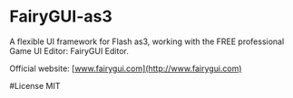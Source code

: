 FairyGUI-as3
====

A flexible UI framework for Flash as3, working with the FREE professional Game UI Editor: FairyGUI Editor.

Official website: [www.fairygui.com](http://www.fairygui.com)

#License
MIT
